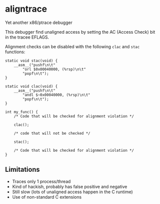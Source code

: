 aligntrace
==========

Yet another x86/ptrace debugger

This debugger find unaligned access by setting the AC (Access Check)
bit in the tracee EFLAGS.

Alignment checks can be disabled with the following `clac` and `stac`
functions:

```
static void stac(void) {
	__asm__("pushf\n\t"
	    "orl $0x00040000, (%rsp)\n\t"
	    "popf\n\t");
}

static void clac(void) {
	__asm__("pushf\n\t"
	    "andl $~0x00040000, (%rsp)\n\t"
	    "popf\n\t");
}

int my_func() {
	/* Code that will be checked for alignment violation */

	clac();

	/* code that will not be checked */

	stac();

	/* Code that will be checked for alignment violation */
}
```

Limitations
-----------

 - Traces only 1 process/thread
 - Kind of hackish, probably has false positive and negative
 - Still slow (lots of unaligned access happen in the C runtime)
 - Use of non-standard C extensions
